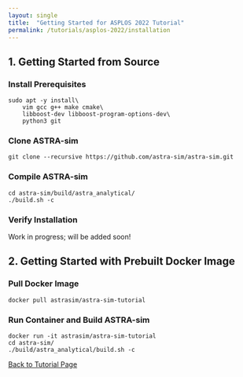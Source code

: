 ```yaml
---
layout: single
title:  "Getting Started for ASPLOS 2022 Tutorial"
permalink: /tutorials/asplos-2022/installation
---
```


## 1. Getting Started from Source
### Install Prerequisites
```
sudo apt -y install\
    vim gcc g++ make cmake\
    libboost-dev libboost-program-options-dev\
    python3 git
```

### Clone ASTRA-sim
```
git clone --recursive https://github.com/astra-sim/astra-sim.git
```

### Compile ASTRA-sim
```
cd astra-sim/build/astra_analytical/
./build.sh -c
```

### Verify Installation
Work in progress; will be added soon!

## 2. Getting Started with Prebuilt Docker Image
### Pull Docker Image
```
docker pull astrasim/astra-sim-tutorial
```
### Run Container and Build ASTRA-sim
```
docker run -it astrasim/astra-sim-tutorial
cd astra-sim/
./build/astra_analytical/build.sh -c
```

<nav class="pagination">
    <a href="/tutorials/asplos-2022" class="pagination--pager">Back to Tutorial Page</a>
</nav>
